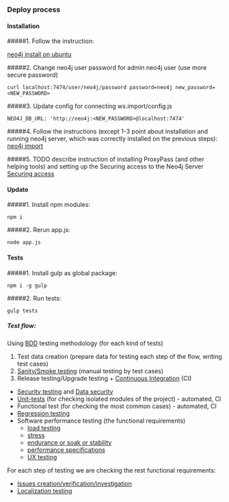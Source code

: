 ### Deploy process

#### Installation
#####1. Follow the instruction:

[neo4j install on ubuntu](http://nikolas.demiridis.gr/post/51149977942/neo4j-install-on-ubuntu-lazy-admin-way)

#####2. Change neo4j user password for admin neo4j user (use more secure password)
```
curl localhost:7474/user/neo4j/password password=neo4j new_password=<NEW_PASSWORD>
```

#####3. Update config for connecting ws.import/config.js
```
NEO4J_DB_URL: 'http://neo4j:<NEW_PASSWORD>@localhost:7474'
```

#####4. Follow the instructions (except 1-3 point about installation and running neo4j server, which was correctly installed on the previous steps):
[neo4j import](./ws.import/README.md)

#####5. TODO describe instruction of installing ProxyPass (and other helping tools) and setting up the Securing access to the Neo4j Server
[Securing access](http://neo4j.com/docs/stable/security-server.html)


#### Update
#####1. Install npm modules:
```
npm i
```
#####2. Rerun app.js:
```
node app.js
```

#### Tests
#####1. Install gulp as global package:
```
npm i -g gulp
```

#####2. Run tests:
```
gulp tests
```

##### Test flow:

Using [BDD](https://en.wikipedia.org/wiki/Behavior-driven_development) testing methodology (for each kind of tests)

1. Test data creation (prepare data for testing each step of the flow, writing test cases)
1. [Sanity/Smoke testing](https://en.wikipedia.org/wiki/Sanity_check) (manual testing by test cases)
1. Release testing/Upgrade testing + [Continuous Integration](https://en.wikipedia.org/wiki/Continuous_integration) (CI)
  * [Security testing](https://en.wikipedia.org/wiki/Security_testing) and [Data security](https://en.wikipedia.org/wiki/Data_security)
  * [Unit-tests](https://en.wikipedia.org/wiki/Unit_testing) (for checking isolated modules of the project) - automated, CI
  * Functional test (for checking the most common cases) - automated, CI
  * [Regression testing](https://en.wikipedia.org/wiki/Regression_testing)
  * Software performance testing (the functional requirements)
    * [load testing](https://en.wikipedia.org/wiki/Load_testing#Software_load_testing)
    * [stress](https://en.wikipedia.org/wiki/Stress_testing_(software))
    * [endurance or soak or stability](https://en.wikipedia.org/wiki/Soak_testing)
    * [performance specifications](https://en.wikipedia.org/wiki/Software_performance_testing#Performance_specifications)
    * [UX testing](https://en.wikipedia.org/wiki/Usability_testing)

For each step of testing we are checking the rest functional requirements:
  * [Issues creation/verification/investigation](https://en.wikipedia.org/wiki/Software_verification_and_validation)
  * [Localization testing](https://en.wikipedia.org/wiki/Software_testing#Internationalization_and_localization)

